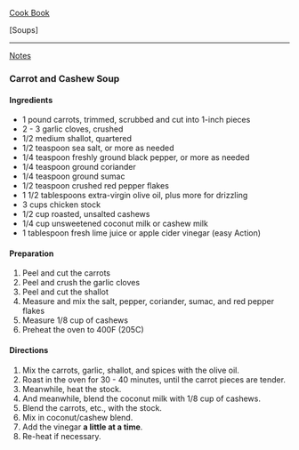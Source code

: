 [Cook Book]()   

[Soups]   

-----   

[Notes]()   

### Carrot and Cashew Soup   

#### Ingredients  

* 1 pound carrots, trimmed, scrubbed and cut into 1-inch pieces   
* 2 - 3 garlic cloves, crushed   
* 1/2 medium shallot, quartered   
* 1/2 teaspoon sea salt, or more as needed   
* 1/4 teaspoon freshly ground black pepper, or more as needed   
* 1/4 teaspoon ground coriander   
* 1/4 teaspoon ground sumac   
* 1/2 teaspoon crushed red pepper flakes   
* 1 1/2 tablespoons extra-virgin olive oil, plus more for drizzling   
* 3 cups chicken stock     
* 1/2 cup roasted, unsalted cashews   
* 1/4 cup unsweetened coconut milk or cashew milk   
* 1 tablespoon fresh lime juice or apple cider vinegar (easy Action)  

#### Preparation   
1. Peel and cut the carrots   
2. Peel and crush the garlic cloves   
3. Peel and cut the shallot
4. Measure and mix the salt, pepper, coriander, sumac, and red pepper flakes   
5. Measure 1/8 cup of cashews   
6. Preheat the oven to 400F (205C)   

#### Directions  
1. Mix the carrots, garlic, shallot, and spices with the olive oil. 
2. Roast in the oven for 30 - 40 minutes, until the carrot pieces are tender.  
3. Meanwhile, heat the stock.
4. And meanwhile, blend the coconut milk with 1/8 cup of cashews.
5. Blend the carrots, etc., with the stock.  
6. Mix in coconut/cashew blend.  
7. Add the vinegar **a little at a time**.  
8. Re-heat if necessary.  
